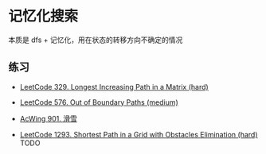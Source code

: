 # 记忆化搜索

本质是 dfs + 记忆化，用在状态的转移方向不确定的情况

## 练习

- [LeetCode 329. Longest Increasing Path in a Matrix (hard)](./problems/301-400/329.longest-increasing-path-in-a-matrix.md)

- [LeetCode 576. Out of Boundary Paths (medium)](./problems/501-600/576.out-of-boundary-paths.md)

- [AcWing 901. 滑雪](https://www.acwing.com/problem/content/903/)

- [LeetCode 1293. Shortest Path in a Grid with Obstacles Elimination (hard)](./problems/1201-1300/1293.shortest-path-in-a-grid-with-obstacles-elimination.md)  TODO


